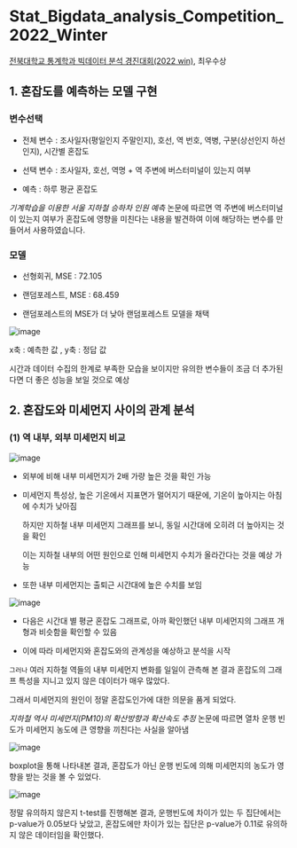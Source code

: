 # Stat_Bigdata_analysis_Competition_2022_Winter
[전북대학교 통계학과 빅데이터 분석 경진대회(2022 win)](https://www.kaggle.com/c/statjbnu1), 최우수상

## 1. 혼잡도를 예측하는 모델 구현

### 변수선택

- 전체 변수 : 조사일자(평일인지 주말인지), 호선, 역 번호, 역병, 구분(상선인지 하선인지), 시간별 혼잡도

- 선택 변수 : 조사일자, 호선, 역명 + 역 주변에 버스터미널이 있는지 여부

- 예측 : 하루 평균 혼잡도

*기계학습을 이용한 서울 지하철 승하차 인원 예측* 논문에 따르면 역 주변에 버스터미널이 있는지 여부가 혼잡도에 영향을 미친다는 내용을 발견하여 이에 해당하는 변수를 만들어서 사용하였습니다.

### 모델

- 선형회귀, MSE : 72.105

- 랜덤포레스트, MSE : 68.459

- 랜덤포레스트의 MSE가 더 낮아 랜덤포레스트 모델을 채택

![image](https://user-images.githubusercontent.com/73769046/156136334-20e0a96b-9f90-40b1-94a1-733a98baab8c.png)

x축 : 예측한 값 , y축 : 정답 값

시간과 데이터 수집의 한계로 부족한 모습을 보이지만 유의한 변수들이 조금 더 추가된다면 더 좋은 성능을 보일 것으로 예상

## 2. 혼잡도와 미세먼지 사이의 관계 분석

### (1) 역 내부, 외부 미세먼지 비교

![image](https://user-images.githubusercontent.com/73769046/156136705-3dcac9c5-93de-426c-b66b-119cb1a075a8.png)

- 외부에 비해 내부 미세먼지가 2배 가량 높은 것을 확인 가능

- 미세먼지 특성상, 높은 기온에서 지표면가 멀어지기 때문에, 기온이 높아지는 아침에 수치가 낮아짐
  
  하지만 지하철 내부 미세먼지 그래프를 보니, 동일 시간대에 오히려 더 높아지는 것을 확인
  
  이는 지하철 내부의 어떤 원인으로 인해 미세먼지 수치가 올라간다는 것을 예상 가능
 
- 또한 내부 미세먼지는 출퇴근 시간대에 높은 수치를 보임

![image](https://user-images.githubusercontent.com/73769046/156137317-a2ecc21f-226c-4b29-959a-407df1511dd6.png)

- 다음은 시간대 별 평균 혼잡도 그래프로, 아까 확인했던 내부 미세먼지의 그래프 개형과 비슷함을 확인할 수 있음

- 이에 따라 미세먼지와 혼잡도와의 관계성을 예상하고 분석을 시작

`그러나` 여러 지하철 역들의 내부 미세먼지 변화를 일일이 관측해 본 결과 혼잡도의 그래프 특성을 지니고 있지 않은 데이터가 매우 많았다.

그래서 미세먼지의 원인이 정말 혼잡도인가에 대한 의문을 품게 되었다.

*지하철 역사 미세먼지(PM10)의 확산방향과 확산속도 추정* 논문에 따르면 열차 운행 빈도가 미세먼지 농도에 큰 영향을 끼친다는 사실을 알아냄

![image](https://user-images.githubusercontent.com/73769046/156322446-ceb5ec30-a901-4701-97e2-fc39d03fffe3.png)

boxplot을 통해 나타내본 결과, 혼잡도가 아닌 운행 빈도에 의해 미세먼지의 농도가 영향을 받는 것을 볼 수 있었다.

![image](https://user-images.githubusercontent.com/73769046/156322278-607f7c07-4997-4474-8e98-a24192214f33.png)

정말 유의하지 않은지 t-test를 진행해본 결과, 운행빈도에 차이가 있는 두 집단에서는 p-value가 0.05보다 낮았고, 혼잡도에만 차이가 있는 집단은 p-value가 0.11로 유의하지 않은 데이터임을 확인했다.
